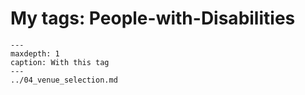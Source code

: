# My tags: People-with-Disabilities

```{toctree}
---
maxdepth: 1
caption: With this tag
---
../04_venue_selection.md
```

